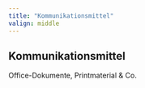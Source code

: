 ```yaml
---
title: "Kommunikationsmittel"
valign: middle
---
```

## Kommunikationsmittel

Office-Dokumente, Printmaterial & Co.
